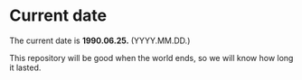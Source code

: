 # Current date

The current date is **1990.06.25.** (YYYY.MM.DD.)

This repository will be good when the world ends, so we will know how long it lasted.